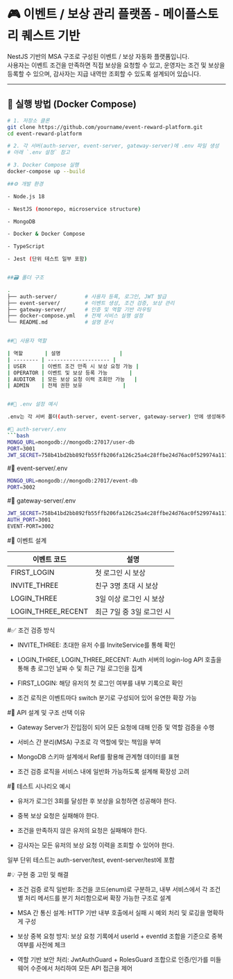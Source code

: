 # 🎮 이벤트 / 보상 관리 플랫폼 - 메이플스토리 퀘스트 기반

NestJS 기반의 MSA 구조로 구성된 이벤트 / 보상 자동화 플랫폼입니다.  
사용자는 이벤트 조건을 만족하면 직접 보상을 요청할 수 있고, 운영자는 조건 및 보상을 등록할 수 있으며, 감사자는 지급 내역만 조회할 수 있도록 설계되어 있습니다.

---

## 🚀 실행 방법 (Docker Compose)

```bash
# 1. 저장소 클론
git clone https://github.com/yourname/event-reward-platform.git
cd event-reward-platform

# 2. 각 서버(auth-server, event-server, gateway-server)에 .env 파일 생성
# 아래 `.env 설정` 참고

# 3. Docker Compose 실행
docker-compose up --build

##⚙️ 개발 환경

- Node.js 18

- NestJS (monorepo, microservice structure)

- MongoDB

- Docker & Docker Compose

- TypeScript

- Jest (단위 테스트 일부 포함)


##🗃️ 폴더 구조

.
├── auth-server/         # 사용자 등록, 로그인, JWT 발급
├── event-server/        # 이벤트 생성, 조건 검증, 보상 관리
├── gateway-server/      # 인증 및 역할 기반 라우팅
├── docker-compose.yml   # 전체 서비스 실행 설정
└── README.md            # 설명 문서


##🔐 사용자 역할

| 역할       | 설명                   |
| -------- | -------------------- |
| USER     | 이벤트 조건 만족 시 보상 요청 가능 |
| OPERATOR | 이벤트 및 보상 등록 가능       |
| AUDITOR  | 모든 보상 요청 이력 조회만 가능   |
| ADMIN    | 전체 권한 보유             |


##🧾 .env 설정 예시

.env는 각 서버 폴더(auth-server, event-server, gateway-server) 안에 생성해주세요.

#📁 auth-server/.env
```bash
MONGO_URL=mongodb://mongodb:27017/user-db
PORT=3001
JWT_SECRET=758b41bd2bb892fb55ffb206fa126c25a4c28ffbe24d76ac0f529974a1111095
```

#📁 event-server/.env
```bash
MONGO_URL=mongodb://mongodb:27017/event-db
PORT=3002
```

#📁 gateway-server/.env
```bash
JWT_SECRET=758b41bd2bb892fb55ffb206fa126c25a4c28ffbe24d76ac0f529974a1111095
AUTH_PORT=3001
EVENT-PORT=3002
```

#📌 이벤트 설계

| 이벤트 코드               | 설명               |
| -------------------- | ---------------- |
| FIRST\_LOGIN         | 첫 로그인 시 보상       |
| INVITE\_THREE        | 친구 3명 초대 시 보상    |
| LOGIN\_THREE         | 3일 이상 로그인 시 보상   |
| LOGIN\_THREE\_RECENT | 최근 7일 중 3일 로그인 시 |

#✅ 조건 검증 방식

- INVITE_THREE: 초대한 유저 수를 InviteService를 통해 확인

- LOGIN_THREE, LOGIN_THREE_RECENT: Auth 서버의 login-log API 호출을 통해 총 로그인 날짜 수 및 최근 7일 로그인을 집계

- FIRST_LOGIN: 해당 유저의 첫 로그인 여부를 내부 기록으로 확인

- 조건 로직은 이벤트마다 switch 분기로 구성되어 있어 유연한 확장 가능

#📐 API 설계 및 구조 선택 이유

- Gateway Server가 진입점이 되어 모든 요청에 대해 인증 및 역할 검증을 수행

- 서비스 간 분리(MSA) 구조로 각 역할에 맞는 책임을 부여

- MongoDB 스키마 설계에서 Ref를 활용해 관계형 데이터를 표현

- 조건 검증 로직을 서비스 내에 일반화 가능하도록 설계해 확장성 고려

#🧪 테스트 시나리오 예시

- 유저가 로그인 3회를 달성한 후 보상을 요청하면 성공해야 한다.

- 중복 보상 요청은 실패해야 한다.

- 조건을 만족하지 않은 유저의 요청은 실패해야 한다.

- 감사자는 모든 유저의 보상 요청 이력을 조회할 수 있어야 한다.

일부 단위 테스트는 auth-server/test, event-server/test에 포함

#💡 구현 중 고민 및 해결

- 조건 검증 로직 일반화: 조건을 코드(enum)로 구분하고, 내부 서비스에서 각 조건별 처리 메서드를 분기 처리함으로써 확장 가능한 구조로 설계

- MSA 간 통신 설계: HTTP 기반 내부 호출에서 실패 시 예외 처리 및 로깅을 명확하게 구성

- 보상 중복 요청 방지: 보상 요청 기록에서 userId + eventId 조합을 기준으로 중복 여부를 사전에 체크

- 역할 기반 보안 처리: JwtAuthGuard + RolesGuard 조합으로 인증/인가를 미들웨어 수준에서 처리하여 모든 API 접근을 제어